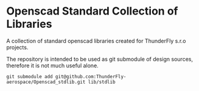 # Openscad Standard Collection of Libraries
A collection of standard openscad libraries created for ThunderFly s.r.o projects. 


The repository is intended to be used as git submodule of design sources, therefore it is not much useful alone. 

    git submodule add git@github.com:ThunderFly-aerospace/Openscad_stdlib.git lib/stdlib
